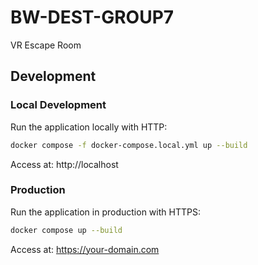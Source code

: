 # BW-DEST-GROUP7
VR Escape Room

## Development

### Local Development
Run the application locally with HTTP:
```bash
docker compose -f docker-compose.local.yml up --build
```

Access at: http://localhost

### Production
Run the application in production with HTTPS:
```bash
docker compose up --build
```

Access at: https://your-domain.com
